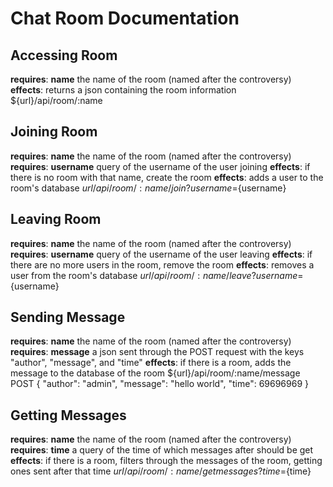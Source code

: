 # Chat Room Documentation

## Accessing Room

**requires**: **name** the name of the room (named after the controversy)
**effects**: returns a json containing the room information
${url}/api/room/:name

## Joining Room

**requires**: **name** the name of the room (named after the controversy)
**requires**: **username** query of the username of the user joining
**effects**: if there is no room with that name, create the room
**effects**: adds a user to the room's database
${url}/api/room/:name/join?username=${username}

## Leaving Room
**requires**: **name** the name of the room (named after the controversy)
**requires**: **username** query of the username of the user leaving
**effects**: if there are no more users in the room, remove the room
**effects**: removes a user from the room's database
${url}/api/room/:name/leave?username=${username}

## Sending Message
**requires**: **name** the name of the room (named after the controversy)
**requires**: **message** a json sent through the POST request with the keys "author", "message", and "time"
**effects**: if there is a room, adds the message to the database of the room
${url}/api/room/:name/message
POST { "author": "admin", "message": "hello world", "time": 69696969 }

## Getting Messages
**requires**: **name** the name of the room (named after the controversy)
**requires**: **time** a query of the time of which messages after should be get
**effects**: if there is a room, filters through the messages of the room, getting ones sent after that time
${url}/api/room/:name/getmessages?time=${time}
